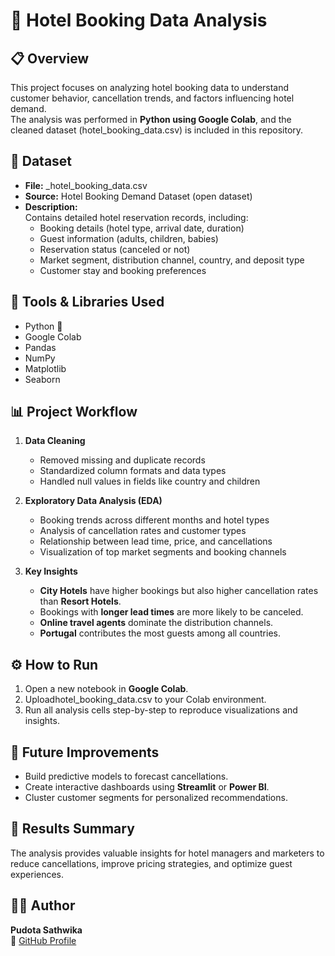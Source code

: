 # 🏨 Hotel Booking Data Analysis

## 📋 Overview
This project focuses on analyzing hotel booking data to understand customer behavior, cancellation trends, and factors influencing hotel demand.  
The analysis was performed in **Python using Google Colab**, and the cleaned dataset (hotel_booking_data.csv) is included in this repository.

## 📂 Dataset
- **File:** _hotel_booking_data.csv
- **Source:** Hotel Booking Demand Dataset (open dataset)
- **Description:**  
  Contains detailed hotel reservation records, including:
  - Booking details (hotel type, arrival date, duration)  
  - Guest information (adults, children, babies)  
  - Reservation status (canceled or not)  
  - Market segment, distribution channel, country, and deposit type  
  - Customer stay and booking preferences  

## 🧰 Tools & Libraries Used
- Python 🐍  
- Google Colab  
- Pandas  
- NumPy  
- Matplotlib  
- Seaborn  

## 📊 Project Workflow
1. **Data Cleaning**
   - Removed missing and duplicate records  
   - Standardized column formats and data types  
   - Handled null values in fields like country and children

2. **Exploratory Data Analysis (EDA)**
   - Booking trends across different months and hotel types  
   - Analysis of cancellation rates and customer types  
   - Relationship between lead time, price, and cancellations  
   - Visualization of top market segments and booking channels  

3. **Key Insights**
   - **City Hotels** have higher bookings but also higher cancellation rates than **Resort Hotels**.  
   - Bookings with **longer lead times** are more likely to be canceled.  
   - **Online travel agents** dominate the distribution channels.  
   - **Portugal** contributes the most guests among all countries.

## ⚙️ How to Run
1. Open a new notebook in **Google Colab**.  
2. Uploadhotel_booking_data.csv to your Colab environment.  
3. Run all analysis cells step-by-step to reproduce visualizations and insights.

## 🚀 Future Improvements
- Build predictive models to forecast cancellations.  
- Create interactive dashboards using **Streamlit** or **Power BI**.  
- Cluster customer segments for personalized recommendations.

## 🧾 Results Summary
The analysis provides valuable insights for hotel managers and marketers to reduce cancellations, improve pricing strategies, and optimize guest experiences.

## 👩‍💻 Author
**Pudota Sathwika**  
📘 [GitHub Profile](https://github.com/sathwikap03)

